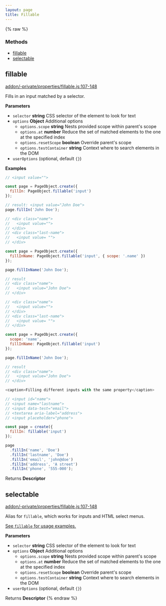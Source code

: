 ```yaml
---
layout: page
title: Fillable
---
```


{% raw %}
### Methods

- [fillable](#fillable)
- [selectable](#selectable)

## fillable

[addon/-private/properties/fillable.js:107-148](https://github.com/AltSchool/ember-cli-page-object/blob/217d647ec34ad8b1686d824d16a2253fbcd5e22b/addon/-private/properties/fillable.js#L107-L148 "Source code on GitHub")

Fills in an input matched by a selector.

**Parameters**

-   `selector` **string** CSS selector of the element to look for text
-   `options` **Object** Additional options
    -   `options.scope` **string** Nests provided scope within parent's scope
    -   `options.at` **number** Reduce the set of matched elements to the one at the specified index
    -   `options.resetScope` **boolean** Override parent's scope
    -   `options.testContainer` **string** Context where to search elements in the DOM
-   `userOptions`   (optional, default `{}`)

**Examples**

```javascript
// <input value="">

const page = PageObject.create({
  fillIn: PageObject.fillable('input')
});

// result: <input value="John Doe">
page.fillIn('John Doe');
```

```javascript
// <div class="name">
//   <input value="">
// </div>
// <div class="last-name">
//   <input value= "">
// </div>

const page = PageObject.create({
  fillInName: PageObject.fillable('input', { scope: '.name' })
});

page.fillInName('John Doe');

// result
// <div class="name">
//   <input value="John Doe">
// </div>
```

```javascript
// <div class="name">
//   <input value="">
// </div>
// <div class="last-name">
//   <input value= "">
// </div>

const page = PageObject.create({
  scope: 'name',
  fillInName: PageObject.fillable('input')
});

page.fillInName('John Doe');

// result
// <div class="name">
//   <input value="John Doe">
// </div>
```

```javascript
<caption>Filling different inputs with the same property</caption>

// <input id="name">
// <input name="lastname">
// <input data-test="email">
// <textarea aria-label="address">
// <input placeholder="phone">

const page = create({
  fillIn: fillable('input')
});

page
  .fillIn('name', 'Doe')
  .fillIn('lastname', 'Doe')
  .fillIn('email', 'john@doe')
  .fillIn('address', 'A street')
  .fillIn('phone', '555-000');
```

Returns **Descriptor** 

## selectable

[addon/-private/properties/fillable.js:107-148](https://github.com/AltSchool/ember-cli-page-object/blob/217d647ec34ad8b1686d824d16a2253fbcd5e22b/addon/-private/properties/fillable.js#L107-L148 "Source code on GitHub")

Alias for `fillable`, which works for inputs and HTML select menus.

[See `fillable` for usage examples.](#fillable)

**Parameters**

-   `selector` **string** CSS selector of the element to look for text
-   `options` **Object** Additional options
    -   `options.scope` **string** Nests provided scope within parent's scope
    -   `options.at` **number** Reduce the set of matched elements to the one at the specified index
    -   `options.resetScope` **boolean** Override parent's scope
    -   `options.testContainer` **string** Context where to search elements in the DOM
-   `userOptions`   (optional, default `{}`)

Returns **Descriptor** 
{% endraw %}